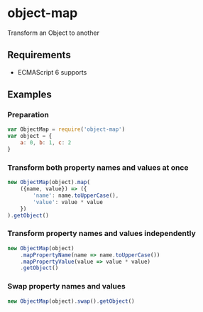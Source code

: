 
# object-map
Transform an Object to another

## Requirements

 * ECMAScript 6 supports

## Examples

### Preparation

```javascript
var ObjectMap = require('object-map')
var object = {
    a: 0, b: 1, c: 2
}
```

### Transform both property names and values at once

```javascript
new ObjectMap(object).map(
    ({name, value}) => ({
        'name': name.toUpperCase(),
        'value': value * value
    })
).getObject()
```

### Transform property names and values independently

```javascript
new ObjectMap(object)
    .mapPropertyName(name => name.toUpperCase())
    .mapPropertyValue(value => value * value)
    .getObject()
```

### Swap property names and values

```javascript
new ObjectMap(object).swap().getObject()
```
